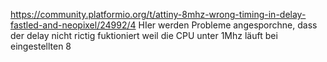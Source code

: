 https://community.platformio.org/t/attiny-8mhz-wrong-timing-in-delay-fastled-and-neopixel/24992/4
HIer werden Probleme angesporchne, dass der delay nicht rictig fuktioniert weil die CPU unter 1Mhz läuft bei eingestellten 8 
